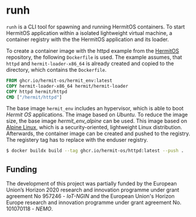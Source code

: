 # runh

`runh` is a CLI tool for spawning and running HermitOS containers.
To start HermitOS application within a isolated lightweight virtual machine, a container registry with the the HermitOS application and its loader.

To create a container image with the httpd example from the [HermitOS](https://github.com/hermit-os/hermit-rs) repository, the following `Dockerfile` is used.
The example assumes, that `httpd` and `hermit-loader-x86_64` is already created and copied to the directory, which contains the `Dockerfile`.

```Dockerfile
FROM ghcr.io/hermit-os/hermit_env:latest
COPY hermit-loader-x86_64 hermit/hermit-loader
COPY httpd hermit/httpd
CMD ["/hermit/httpd"]
```
The base image `hermit_env` includes an hypervisor, which is able to boot _Hermit OS_ applications.
The image based on _Ubuntu_.
To reduce the image size, the base image _hermit_env_alpine_ can be used.
This image based on [Alpine Linux](https://www.alpinelinux.org), which is a security-oriented, lightweight Linux distribution.
Afterwards, the container image can be created and pushed to the registry.
The registery tag has to replace with the enduser registry.

```sh
$ docker buildx build --tag ghcr.io/hermit-os/httpd:latest --push .
```

## Funding

The development of this project was partially funded by the European Union’s Horizon 2020 research and innovation programme under grant agreement No 957246 - _IoT-NGIN_ and the European Union's Horizon Europe research and innovation programme under grant agreement No. 101070118 - _NEMO_.
